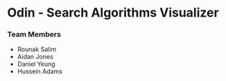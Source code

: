 # Odin - Search Algorithms Visualizer


### Team Members
- Rounak Salim
- Aidan Jones
- Daniel Yeung
- Hussein Adams
